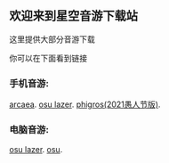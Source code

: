 ## 欢迎来到星空音游下载站

这里提供大部分音游下载

你可以在下面看到链接
### 手机音游:
[arcaea]([https://dl.arcaea.moe/](https://static-bin.lowiro.com/serve/arcaea_3.12.10c.apk?token=W1RpX9ZpuYrnVFkzNDb1wIb3mL3g1bE7AYxYbK9MU686XntFsvjaEbGvcx3RAGaYf)).
[osu lazer](https://dl.hiosu.com/mfosu%e6%9c%ac%e5%9c%b0%e4%b8%8b%e8%bd%bd%e7%82%b9/Android%e7%89%88%282022.503.0%29/mfosu.apk).
[phigros(2021愚人节版)](http://dl.downmg.xyz/phigros/Phigros_2.1.4.apk).
### 电脑音游:
[osu lazer](https://dl.hiosu.com/mfosu%e6%9c%ac%e5%9c%b0%e4%b8%8b%e8%bd%bd%e7%82%b9/Windows%e7%89%88%282022.503.0%29/mfosu-win-x64.zip).
[osu](https://m1.ppy.sh/r/osu!install.exe).
